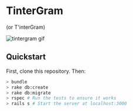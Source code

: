 # TinterGram	

 (or T'interGram)	

 ![tintergram gif](https://media.giphy.com/media/l1J3OTuefx2MopjFe/giphy.gif)	

 ## Quickstart	

 First, clone this repository. Then:	

 ```bash	
> bundle	
> rake db:create	
> rake db:migrate	
> rspec # Run the tests to ensure it works	
> rails s # Start the server at localhost:3000	
```
